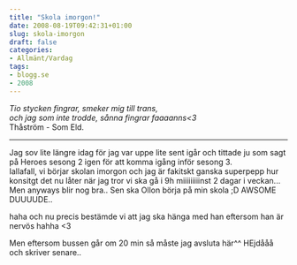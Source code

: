 ```yaml
---
title: "Skola imorgon!"
date: 2008-08-19T09:42:31+01:00
slug: skola-imorgon
draft: false
categories:
- Allmänt/Vardag
tags:
- blogg.se
- 2008
---
```

_Tio stycken fingrar, smeker mig till trans,_  
_och jag som inte trodde, sånna fingrar faaaanns<3_  
Thåström - Som Eld.

* * *

  
Jag sov lite längre idag för jag var uppe lite sent igår och tittade ju som sagt på Heroes sesong 2 igen för att komma igång inför sesong 3.  
Iallafall, vi börjar skolan imorgon och jag är fakitskt ganska superpepp hur konsitgt det nu låter när jag tror vi ska gå i 9h miiiiiiiiinst 2 dagar i veckan...  
Men anyways blir nog bra.. Sen ska Ollon börja på min skola ;D AWSOME DUUUUDE..  
  
haha och nu precis bestämde vi att jag ska hänga med han eftersom han är nervös hahha <3  
  
Men eftersom bussen går om 20 min så måste jag avsluta här^^ HEjdååå och skriver senare..